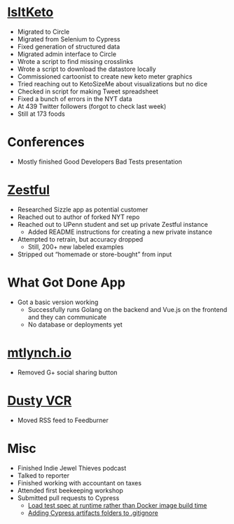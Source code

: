 # [IsItKeto](https://isitketo.org)

* Migrated to Circle
* Migrated from Selenium to Cypress
* Fixed generation of structured data
* Migrated admin interface to Circle
* Wrote a script to find missing crosslinks
* Wrote a script to download the datastore locally
* Commissioned cartoonist to create new keto meter graphics
* Tried reaching out to KetoSizeMe about visualizations but no dice
* Checked in script for making Tweet spreadsheet
* Fixed a bunch of errors in the NYT data
* At 439 Twitter followers (forgot to check last week)
* Still at 173 foods

# Conferences

* Mostly finished Good Developers Bad Tests presentation

# [Zestful](https://zestfuldata.com)

* Researched Sizzle app as potential customer
* Reached out to author of forked NYT repo
* Reached out to UPenn student and set up private Zestful instance
  * Added README instructions for creating a new private instance
* Attempted to retrain, but accuracy dropped
  * Still, 200+ new labeled examples
* Stripped out “homemade or store-bought” from input

# What Got Done App

* Got a basic version working
  * Successfully runs Golang on the backend and Vue.js on the frontend and they can communicate
  * No database or deployments yet

# [mtlynch.io](https://mtlynch.io)

* Removed G+ social sharing button

# [Dusty VCR](https://dustyvcr.com)

* Moved RSS feed to Feedburner

# Misc

* Finished Indie Jewel Thieves podcast
* Talked to reporter
* Finished working with accountant on taxes
* Attended first beekeeping workshop
* Submitted pull requests to Cypress
  * [Load test spec at runtime rather than Docker image build time](https://github.com/cypress-io/cypress-example-docker-compose/pull/5)
  * [Adding Cypress artifacts folders to .gitignore](https://github.com/cypress-io/cypress-example-docker-compose/pull/4)